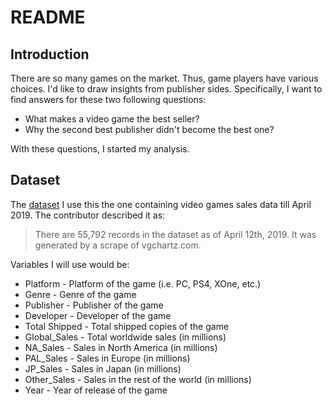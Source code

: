 # README

## Introduction

There are so many games on the market. Thus, game players have various choices. I'd like to draw insights from publisher sides. Specifically, I want to find answers for these two following questions:

- What makes a video game the best seller?
- Why the second best publisher didn't become the best one?

With these questions, I started my analysis. 

## Dataset

The [dataset](https://www.kaggle.com/ashaheedq/video-games-sales-2019) I use this the one containing video games sales data till April 2019. The contributor described it as:

> There are 55,792 records in the dataset as of April 12th, 2019. It was generated by a scrape of vgchartz.com.

Variables I will use would be:

- Platform - Platform of the game (i.e. PC, PS4, XOne, etc.)
- Genre - Genre of the game
- Publisher - Publisher of the game
- Developer - Developer of the game
- Total Shipped - Total shipped copies of the game
- Global_Sales - Total worldwide sales (in millions)
- NA_Sales - Sales in North America (in millions)
- PAL_Sales - Sales in Europe (in millions)
- JP_Sales - Sales in Japan (in millions)
- Other_Sales - Sales in the rest of the world (in millions)
- Year - Year of release of the game
